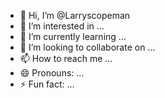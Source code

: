 - 👋 Hi, I’m @Larryscopeman
- 👀 I’m interested in ...
- 🌱 I’m currently learning ...
- 💞️ I’m looking to collaborate on ...
- 📫 How to reach me ...
- 😄 Pronouns: ...
- ⚡ Fun fact: ...

<!---
Larryscopeman/Larryscopeman is a ✨ special ✨ repository because its `README.md` (this file) appears on your GitHub profile.
You can click the Preview link to take a look at your changes.
--->
